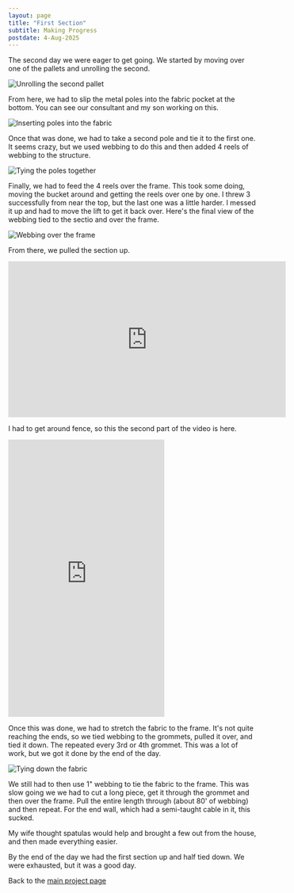 ```yaml
---
layout: page
title: "First Section"
subtitle: Making Progress
postdate: 4-Aug-2025
---
```

The second day we were eager to get going. We started by moving over one of the pallets and unrolling the second.

![Unrolling the second pallet](/assets/img/arena/arena_unrolling_second_pallet.png)

From here, we had to slip the metal poles into the fabric pocket at the bottom. You can see our consultant and my son working on this.

![Inserting poles into the fabric](/assets/img/arena/arena_inserting_poles.png)

Once that was done, we had to take a second pole and tie it to the first one. It seems crazy, but we used webbing to do this and then added 4 reels of webbing to the structure.

![Tying the poles together](/assets/img/arena/arena_tying_poles.png)

Finally, we had to feed the 4 reels over the frame. This took some doing, moving the bucket around and getting the reels over one by one. I threw 3 successfully from near the top, but the last one was a little harder. I messed it up and had to move the lift to get it back over. Here's the final view of the webbing tied to the sectio and over the frame.

![Webbing over the frame](/assets/img/arena/arena_webbing_over_frame.png)

From there, we pulled the section up.

<iframe width="560" height="315" src="https://www.youtube.com/embed/CZbKupzJyxw?si=M4CVn-crkUisHKqn" title="YouTube video player" frameborder="0" allow="accelerometer; autoplay; clipboard-write; encrypted-media; gyroscope; picture-in-picture; web-share" referrerpolicy="strict-origin-when-cross-origin" allowfullscreen></iframe>

I had to get around fence, so this the second part of the video is here.

<iframe width="315" height="560"
src="https://www.youtube.com/embed/r3Xk8Vvp9aE"
title="YouTube video player"
frameborder="0"
allow="accelerometer; autoplay; clipboard-write; encrypted-media; gyroscope; picture-in-picture; web-share"
allowfullscreen></iframe>

Once this was done, we had to stretch the fabric to the frame. It's not quite reaching the ends, so we tied webbing to the grommets, pulled it over, and tied it down. The repeated every 3rd or 4th grommet. This was a lot of work, but we got it done by the end of the day.

![Tying down the fabric](/assets/img/arena/arena_tying_down_fabric.png)

We still had to then use 1" webbing to tie the fabric to the frame. This was slow going we we had to cut a long piece, get it through the grommet and then over the frame. Pull the entire length through (about 80' of webbing) and then repeat. For the end wall, which had a semi-taught cable in it, this sucked.

My wife thought spatulas would help and brought a few out from the house, and then made everything easier.

By the end of the day we had the first section up and half tied down. We were exhausted, but it was a good day.

Back to the [main project page](/projects/arenaroof/)